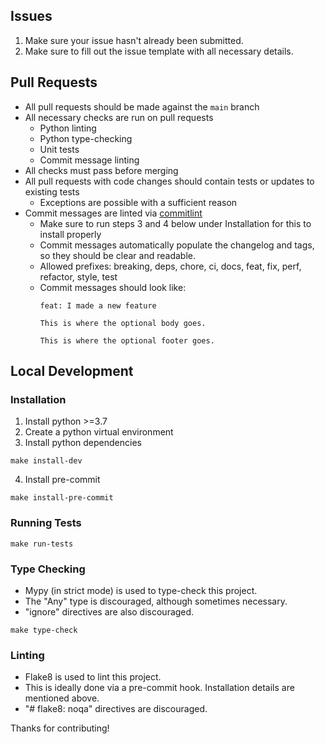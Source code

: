 ## Issues
1. Make sure your issue hasn't already been submitted.
2. Make sure to fill out the issue template with all necessary details.

## Pull Requests
- All pull requests should be made against the `main` branch
- All necessary checks are run on pull requests
  - Python linting
  - Python type-checking
  - Unit tests
  - Commit message linting
- All checks must pass before merging
- All pull requests with code changes should contain tests or updates to existing tests
  - Exceptions are possible with a sufficient reason
- Commit messages are linted via [commitlint](https://commitlint.js.org/#/)
    - Make sure to run steps 3 and 4 below under Installation for this to install properly
    - Commit messages automatically populate the changelog and tags, so they should be clear and readable.
    - Allowed prefixes: breaking, deps, chore, ci, docs, feat, fix, perf, refactor, style, test
    - Commit messages should look like:
        ```
        feat: I made a new feature

        This is where the optional body goes.

        This is where the optional footer goes.
        ```

## Local Development

### Installation
1. Install python >=3.7
2. Create a python virtual environment
3. Install python dependencies
```shell
make install-dev
```
4. Install pre-commit
```shell
make install-pre-commit
```

### Running Tests
```shell
make run-tests
```

### Type Checking
- Mypy (in strict mode) is used to type-check this project.
- The "Any" type is discouraged, although sometimes necessary.
- "ignore" directives are also discouraged.

```shell
make type-check
```

### Linting
- Flake8 is used to lint this project.
- This is ideally done via a pre-commit hook. Installation details are mentioned above.
- "# flake8: noqa" directives are discouraged.

Thanks for contributing!
